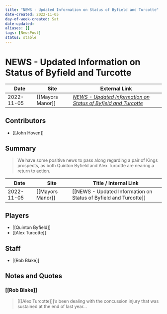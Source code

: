 ```yaml
---
title: "NEWS - Updated Information on Status of Byfield and Turcotte"
date-created: 2022-11-05
day-of-week-created: Sat
date-updated: 
aliases: []
tags: [NewsPost]
status: stable
---
```


# NEWS - Updated Information on Status of Byfield and Turcotte

| Date       | Site | External Link                                                                                                                                                 |
| ---------- | ---- | ------------------------------------------------------------------------------------------------------------------------------------------------------------- |
| 2022-11-05 | [[Mayors Manor]]     | [*NEWS - Updated Information on Status of Byfield and Turcotte*](https://mayorsmanor.com/2022/11/news-updated-information-on-status-of-byfield-and-turcotte/) |

## Contributors
- [[John Hoven]]

## Summary
> We have some positive news to pass along regarding a pair of Kings prospects, as both Quinton Byfield and Alex Turcotte are nearing a return to action.

| Date | Site | Title / Internal Link | 
| ---- | ---- | --------------------- |
| 2022-11-05 | [[Mayors Manor]]        | [[NEWS - Updated Information on Status of Byfield and Turcotte]]                                     |

## Players
- [[Quinton Byfield]]
- [[Alex Turcotte]]

## Staff
- [[Rob Blake]]

## Notes and Quotes
### [[Rob Blake]]
> \[[[Alex Turcotte]]]’s been dealing with the concussion injury that was sustained at the end of last year…

